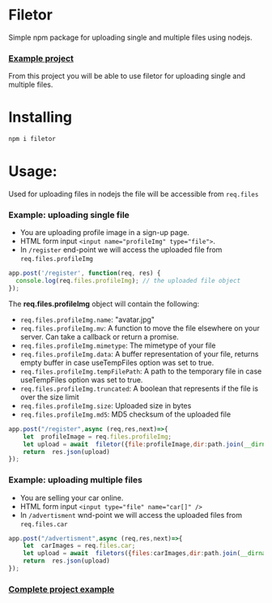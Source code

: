 # Filetor
Simple npm package for uploading single and multiple files using nodejs.

### [Example project](https://tech-hour.com/nodejs-filetor-uploading%20files)
From this project you will be able to use filetor for uploading single and multiple files.

# Installing
```bash
npm i filetor
```
# Usage:
Used for uploading files in nodejs the file will be accessible from `req.files`

### Example: uploading single file

- You are uploading profile image in a sign-up page.
- HTML form input `<input name="profileImg" type="file">`.
- In `/register` end-point we will access the uploaded file from `req.files.profileImg`
```js
app.post('/register', function(req, res) {
  console.log(req.files.profileImg); // the uploaded file object
});
```

The **req.files.profileImg** object will contain the following:
* `req.files.profileImg.name`: "avatar.jpg"
* `req.files.profileImg.mv`: A function to move the file elsewhere on your server. Can take a callback or return a promise.
* `req.files.profileImg.mimetype`: The mimetype of your file
* `req.files.profileImg.data`: A buffer representation of your file, returns empty buffer in case useTempFiles option was set to true.
* `req.files.profileImg.tempFilePath`: A path to the temporary file in case useTempFiles option was set to true.
* `req.files.profileImg.truncated`: A boolean that represents if the file is over the size limit
* `req.files.profileImg.size`: Uploaded size in bytes
* `req.files.profileImg.md5`: MD5 checksum of the uploaded file

```js
app.post("/register",async (req,res,next)=>{
    let  profileImage = req.files.profileImg;
    let upload = await  filetor({file:profileImage,dir:path.join(__dirname,uploadDirectory),allowedExtentions});    
    return  res.json(upload)
});

```

### Example: uploading multiple files

- You are selling your car online.
- HTML form input `<input type="file" name="car[]" />`
- In `/advertisment` wnd-point we will access the uploaded files from `req.files.car`

```js
app.post("/advertisment",async (req,res,next)=>{
    let  carImages = req.files.car;
    let upload = await  filetors({files:carImages,dir:path.join(__dirname,uploadDirectory),allowedExtentions});    
    return  res.json(upload)
});

```
### [Complete project example](https://tech-hour.com/nodejs-filetor-uploading%20files)

